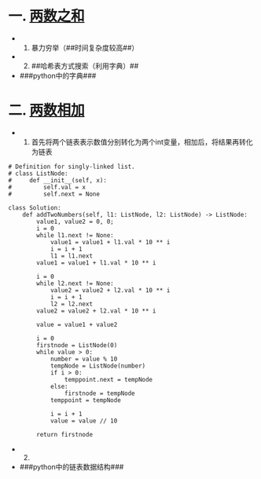 # 一. [两数之和](https://leetcode-cn.com/problems/two-sum/)
  - 1. 暴力穷举（##时间复杂度较高##）
  - 2. ##哈希表方式搜索（利用字典）##
  - ###python中的字典###
###
# 二. [两数相加](https://leetcode-cn.com/problems/add-two-numbers/submissions/)
  - 1. 首先将两个链表表示数值分别转化为两个int变量，相加后，将结果再转化为链表
```
# Definition for singly-linked list.
# class ListNode:
#     def __init__(self, x):
#         self.val = x
#         self.next = None

class Solution:
    def addTwoNumbers(self, l1: ListNode, l2: ListNode) -> ListNode:
        value1, value2 = 0, 0;
        i = 0
        while l1.next != None:
            value1 = value1 + l1.val * 10 ** i
            i = i + 1
            l1 = l1.next
        value1 = value1 + l1.val * 10 ** i

        i = 0
        while l2.next != None:
            value2 = value2 + l2.val * 10 ** i
            i = i + 1
            l2 = l2.next
        value2 = value2 + l2.val * 10 ** i

        value = value1 + value2
        
        i = 0
        firstnode = ListNode(0)
        while value > 0:
            number = value % 10
            tempNode = ListNode(number)
            if i > 0:
                temppoint.next = tempNode
            else:
                firstnode = tempNode
            temppoint = tempNode

            i = i + 1
            value = value // 10
        
        return firstnode
```
  - 2. 
  - ###python中的链表数据结构###
